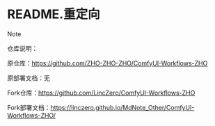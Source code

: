 # README.重定向

> [!note]
> 
> 仓库说明：
> 
> 原仓库：https://github.com/ZHO-ZHO-ZHO/ComfyUI-Workflows-ZHO
> 
> 原部署文档：无
> 
> Fork仓库：https://github.com/LincZero/ComfyUI-Workflows-ZHO
> 
> Fork部署文档：https://linczero.github.io/MdNote_Other/ComfyUI-Workflows-ZHO/

